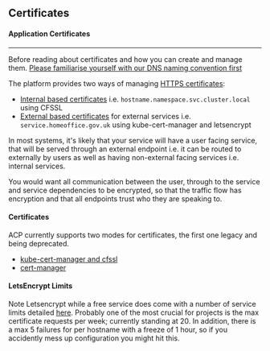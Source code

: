 ## Certificates

#### **Application Certificates**
-----
Before reading about certificates and how you can create and manage them. [Please familiarise yourself with our DNS naming convention first](../services/#domain-name-system-dns-pattern)

The platform provides two ways of managing [HTTPS certificates](https://en.wikipedia.org/wiki/HTTPS):
- [Internal based certificates](kube-cert-manager.md) i.e. `hostname.namespace.svc.cluster.local` using CFSSL
- [External based certificates](ingress.md) for external services i.e. `service.homeoffice.gov.uk` using kube-cert-manager and letsencrypt

In most systems, it's likely that your service will have a user facing service, that will be served through an external endpoint i.e. it can be routed to externally by users as well as having non-external facing services i.e. internal services.

You would want all communication between the user, through to the service and service dependencies to be encrypted, so that the traffic flow has encryption and that all endpoints trust who they are speaking to.

#### **Certificates**

ACP currently supports two modes for certificates, the first one legacy and being deprecated.

- [kube-cert-manager and cfssl](https://github.com/UKHomeOffice/application-container-platform/blob/master/how-to-docs/kube-cert-manager.md)
- [cert-manager](https://github.com/UKHomeOffice/application-container-platform/blob/master/how-to-docs/cert-manager.md)

#### **LetsEncrypt Limits**

Note Letsencrypt while a free service does come with a number of service limits detailed [here](https://letsencrypt.org/docs/rate-limits/). Probably one of the most crucial for projects is the max certificate requests per week; currently standing at 20. In addition, there is a max 5 failures for per hostname with a freeze of 1 hour, so if you accidently mess up configuration you might hit this.
